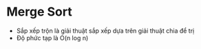 # Merge Sort
- Sắp xếp trộn là giải thuật sắp xếp dựa trên giải thuật chia để trị
- Độ phức tạp là O(n log n)